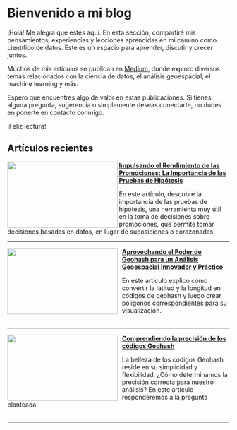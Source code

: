 # Bienvenido a mi blog

¡Hola! Me alegra que estés aquí. En esta sección, compartiré mis pensamientos, experiencias y lecciones aprendidas en mi camino como científico de datos. Este es un espacio para aprender, discutir y crecer juntos.

Muchos de mis artículos se publican en [Medium](https://medium.com/@xavier.jacome.p), donde exploro diversos temas relacionados con la ciencia de datos, el análisis geoespacial, el machine learning y más.

Espero que encuentres algo de valor en estas publicaciones. Si tienes alguna pregunta, sugerencia o simplemente deseas conectarte, no dudes en ponerte en contacto conmigo.

¡Feliz lectura!

## Artículos recientes
<img align="left" width="250" height="150" src="https://miro.medium.com/v2/resize:fit:1100/format:webp/1*-V6lc4ga7Wn7CWqdvdZyMg.png"> **[Impulsando el Rendimiento de las Promociones: La Importancia de las Pruebas de Hipótesis](https://medium.com/@xavier.jacome.p/impulsando-el-rendimiento-de-las-promociones-la-importancia-de-las-pruebas-de-hip%C3%B3tesis-5b5191f3c62)**

En este artículo, descubre la importancia de las pruebas de hipótesis, una herramienta muy útil en la toma de decisiones sobre promociones, que permite tomar decisiones basadas en datos, en lugar de suposiciones o corazonadas. 
<br />
___

<img style="margin-right: 10px;" align="left" width="250" height="150" src="https://miro.medium.com/v2/resize:fit:1100/format:webp/1*rqpr8sqvLkr-qZyijSoMDw.png"> **[Aprovechando el Poder de Geohash para un Análisis Geoespacial Innovador y Práctico](https://medium.com/@xavier.jacome.p/aprovechando-el-poder-de-geohash-para-un-an%C3%A1lisis-geoespacial-innovador-y-pr%C3%A1ctico-f3db82051b48)**

En este artículo explico cómo convertir la latitud y la longitud en códigos de geohash y luego crear polígonos correspondientes para su visualización.                                                                        <br />
<br />

___

<img style="margin-right: 10px;" align="left" width="250" height="150" src="https://miro.medium.com/v2/resize:fit:1100/format:webp/1*qX5ED02QetmLDseUaP-fnA.png"> **[Comprendiendo la precisión de los códigos Geohash](https://medium.com/@xavier.jacome.p/comprendiendo-la-precisi%C3%B3n-de-los-c%C3%B3digos-geohash-para-la-optimizaci%C3%B3n-de-an%C3%A1lisis-espaciales-c685a8e2b0f)**

La belleza de los códigos Geohash reside en su simplicidad y flexibilidad. ¿Cómo determinamos la precisión correcta para nuestro análisis? En este artículo responderemos a la pregunta planteada. 
<br />
<br />

___

